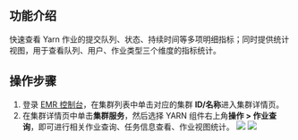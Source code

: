 ## 功能介绍
快速查看 Yarn 作业的提交队列、状态、持续时间等多项明细指标；同时提供统计视图，用于查看队列、用户、作业类型三个维度的指标统计。

## 操作步骤
1. 登录 [EMR 控制台](https://console.cloud.tencent.com/emr)，在集群列表中单击对应的集群 **ID/名称**进入集群详情页。
2. 在集群详情页中单击**集群服务**，然后选择 YARN 组件右上角**操作 > 作业查询**，即可进行相关作业查询、任务信息查看、作业视图统计。
![](https://qcloudimg.tencent-cloud.cn/raw/947fd79d06619698a312d2fbcffbc2c0.png)
![](https://qcloudimg.tencent-cloud.cn/raw/8b7aee12d02881438f368530cb371d12.png)

